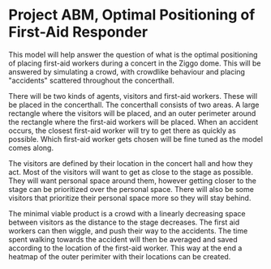 # Project ABM, Optimal Positioning of First-Aid Responder

This model will help answer the question of what is the optimal positioning of placing first-aid workers during a concert in the Ziggo dome. This will be answered by simulating a crowd, with crowdlike behaviour and placing "accidents" scattered throughout the concerthall.

There will be two kinds of agents, visitors and first-aid workers. These will be placed in the concerthall. The concerthall consists of two areas. A large rectangle where the visitors will be placed, and an outer perimeter around the rectangle where the first-aid workers will be placed. When an accident occurs, the closest first-aid worker will try to get there as quickly as possible. Which first-aid worker gets chosen will be fine tuned as the model comes along.

The visitors are defined by their location in the concert hall and how they act. Most of the visitors will want to get as close to the stage as possible. They will want personal space around them, however getting closer to the stage can be prioritized over the personal space. There will also be some visitors that prioritize their personal space more so they will stay behind.

The minimal viable product is a crowd with a linearly decreasing space between visitors as the distance to the stage decreases. The first aid workers can then wiggle, and push their way to the accidents. The time spent walking towards the accident will then be averaged and saved according to the location of the first-aid worker. This way at the end a heatmap of the outer perimiter with their locations can be created.


<!-- optimale plaatsing, -->
<!-- ze willen graag naar het podium -->
<!-- ze willen graag niet naast anderen staan -->

<!-- bier halen -->
<!-- Naar de wc -->